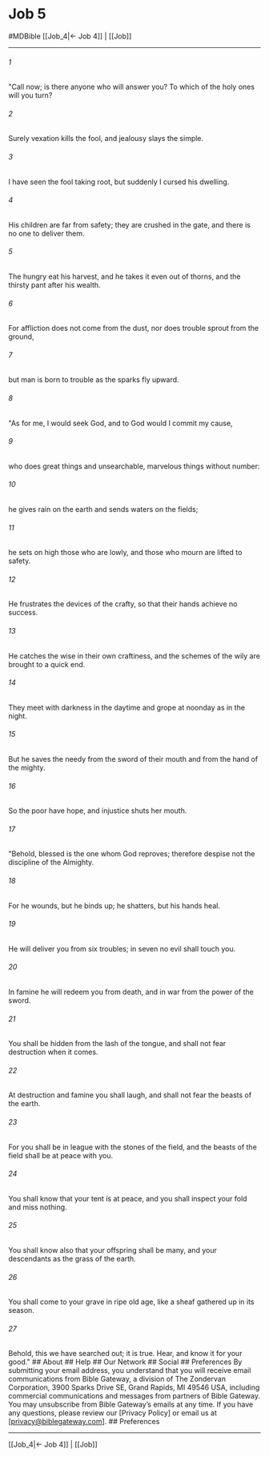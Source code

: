 # Job 5
#MDBible
[[Job_4|← Job 4]] | [[Job]]

***


###### 1 
"Call now; is there anyone who will answer you? To which of the holy ones will you turn? 

###### 2 
Surely vexation kills the fool, and jealousy slays the simple. 

###### 3 
I have seen the fool taking root, but suddenly I cursed his dwelling. 

###### 4 
His children are far from safety; they are crushed in the gate, and there is no one to deliver them. 

###### 5 
The hungry eat his harvest, and he takes it even out of thorns, and the thirsty pant after his wealth. 

###### 6 
For affliction does not come from the dust, nor does trouble sprout from the ground, 

###### 7 
but man is born to trouble as the sparks fly upward. 

###### 8 
"As for me, I would seek God, and to God would I commit my cause, 

###### 9 
who does great things and unsearchable, marvelous things without number: 

###### 10 
he gives rain on the earth and sends waters on the fields; 

###### 11 
he sets on high those who are lowly, and those who mourn are lifted to safety. 

###### 12 
He frustrates the devices of the crafty, so that their hands achieve no success. 

###### 13 
He catches the wise in their own craftiness, and the schemes of the wily are brought to a quick end. 

###### 14 
They meet with darkness in the daytime and grope at noonday as in the night. 

###### 15 
But he saves the needy from the sword of their mouth and from the hand of the mighty. 

###### 16 
So the poor have hope, and injustice shuts her mouth. 

###### 17 
"Behold, blessed is the one whom God reproves; therefore despise not the discipline of the Almighty. 

###### 18 
For he wounds, but he binds up; he shatters, but his hands heal. 

###### 19 
He will deliver you from six troubles; in seven no evil shall touch you. 

###### 20 
In famine he will redeem you from death, and in war from the power of the sword. 

###### 21 
You shall be hidden from the lash of the tongue, and shall not fear destruction when it comes. 

###### 22 
At destruction and famine you shall laugh, and shall not fear the beasts of the earth. 

###### 23 
For you shall be in league with the stones of the field, and the beasts of the field shall be at peace with you. 

###### 24 
You shall know that your tent is at peace, and you shall inspect your fold and miss nothing. 

###### 25 
You shall know also that your offspring shall be many, and your descendants as the grass of the earth. 

###### 26 
You shall come to your grave in ripe old age, like a sheaf gathered up in its season. 

###### 27 
Behold, this we have searched out; it is true. Hear, and know it for your good." ## About ## Help ## Our Network ## Social ## Preferences By submitting your email address, you understand that you will receive email communications from Bible Gateway, a division of The Zondervan Corporation, 3900 Sparks Drive SE, Grand Rapids, MI 49546 USA, including commercial communications and messages from partners of Bible Gateway. You may unsubscribe from Bible Gateway&rsquo;s emails at any time. If you have any questions, please review our [Privacy Policy] or email us at [privacy@biblegateway.com]. ## Preferences

***

[[Job_4|← Job 4]] | [[Job]]

